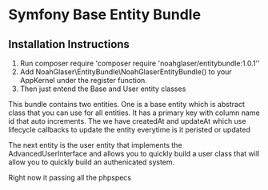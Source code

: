<h1>Symfony Base Entity Bundle</h1>

<h2>Installation Instructions</h2>

<ol>
  <li>Run composer require 'composer require 'noahglaser/entitybundle:1.0.1''</li>
  <li>Add NoahGlaser\EntityBundle\NoahGlaserEntityBundle() to your AppKernel under the register function.</li>
  <li>Then just entend the Base and User entity classes</li>
</ol>

<p>This bundle contains two entities.  One is a base entity which is abstract class that you can use for all entities.  It has a primary key with column name id that auto increments.  The we have createdAt and updateAt which use lifecycle callbacks to update the entity everytime is it peristed or updated</p>

<p>The next entity is the user entity that implements the AdvancedUserInterface and allows you to quickly build a user class that will allow you to quickly build an authenicated system. <p>

<p>Right now it passing all the phpspecs</p>
